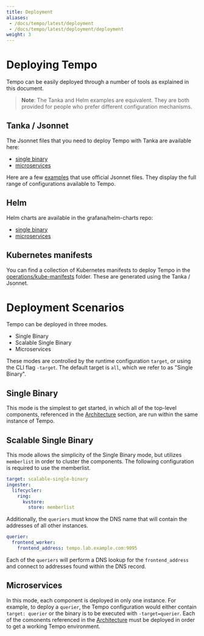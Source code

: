 ```yaml
---
title: Deployment
aliases:
 - /docs/tempo/latest/deployment
 - /docs/tempo/latest/deployment/deployment
weight: 3
---
```


# Deploying Tempo

Tempo can be easily deployed through a number of tools as explained in this document.

> **Note**: The Tanka and Helm examples are equivalent.
> They are both provided for people who prefer different configuration mechanisms.

## Tanka / Jsonnet

The Jsonnet files that you need to deploy Tempo with Tanka are available here:
- [single binary](https://github.com/grafana/tempo/tree/main/operations/jsonnet/single-binary)
- [microservices](https://github.com/grafana/tempo/tree/main/operations/jsonnet/microservices)

Here are a few [examples](https://github.com/grafana/tempo/tree/main/example/tk) that use official Jsonnet files.
They display the full range of configurations available to Tempo.

## Helm

Helm charts are available in the grafana/helm-charts repo:

- [single binary](https://github.com/grafana/helm-charts/tree/main/charts/tempo)
- [microservices](https://github.com/grafana/helm-charts/tree/main/charts/tempo-distributed)

## Kubernetes manifests

You can find a collection of Kubernetes manifests to deploy Tempo in the [operations/kube-manifests](https://github.com/grafana/tempo/tree/main/operations/kube-manifests) folder.
These are generated using the Tanka / Jsonnet.

# Deployment Scenarios

Tempo can be deployed in three modes.

* Single Binary
* Scalable Single Binary
* Microservices

These modes are controlled by the runtime configuration `target`, or using the CLI flag `-target`.  The default target is `all`, which we refer to as "Single Binary".

## Single Binary

This mode is the simplest to get started, in which all of the top-level components, referenced in the [Architecture](architecture) section, are run within the same instance of Tempo.

## Scalable Single Binary

This mode allows the simplicity of the Single Binary mode, but utilizes `memberlist` in order to cluster the components.  The following configuration is required to use the memberlist.

```yaml
target: scalable-single-binary
ingester:
  lifecycler:
    ring:
      kvstore:
        store: memberlist
```

Additionally, the `queriers` must know the DNS name that will contain the addresses of all other instances.

```yaml
querier:
  frontend_worker:
    frontend_address: tempo.lab.example.com:9095
```

Each of the `queriers` will perform a DNS lookup for the `frontend_address` and connect to addresses found within the DNS record.

## Microservices

In this mode, each component is deployed in only one instance.  For example, to deploy a `querier`, the Tempo configuration would either contain `target: querier` or the binary is to be executed with `-target=querier`.  Each of the comonents referenced in the [Architecture](architecture) must be deployed in order to get a working Tempo environment.